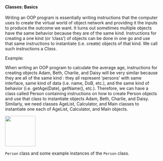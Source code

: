 <link rel="stylesheet" href="{{baseUrl}}/css/textbook.css">

<div class="website-content">

#### Classes: Basics

<div id="main">

Writing an OOP program is essentially writing instructions that the computer uses to create the virtual world of object network and providing it the inputs to produce the outcome we want. It turns out sometimes multiple objects have the same behavior because they are of the same kind. Instructions for creating a one kind (or ‘class’) of objects can be done in one go and use that same instructions to instantiate (i.e. create) objects of that kind. We call such instructions a _Class_.

<tip-box>

Example:

When writing an OOP program to calculate the average age, instructions for creating objects Adam, Beth, Charlie, and Daisy will be very similar because they are all of the same kind : they all represent ‘persons’ with same interface, same kind of data (i.e. name, DoB, etc.), and the same kind of behavior (i.e. getAge(Date), getName(), etc.). Therefore, we can have a class called Person containing instructions on how to create Person objects and use that class to instantiate objects Adam, Beth, Charlie, and Daisy. Similarly, we need classes AgeList, Calculator, and Main classes to instantiate one each of AgeList, Calculator, and Main objects.

</tip-box>

<!-- <dynamic-panel src="../../../uml/classDiagrams/classes/topicPanel.md" header="UML: Class Diagrams: Classes" is-open></dynamic-panel> -->

<panel header="UML: Class Diagrams: Classes">
  <include src="../../../uml/classDiagrams/classes/topicPanel.md" />
</panel>

<p/>

<tip-box>

<img src="{{baseUrl}}/oop/classes/basics/images/person.png" height="100" />
<p/>

`Person` class and some example instances of the `Person` class.

</tip-box>

<!-- extras ------------------------------------------------------------------------------------ -->

<panel header=":paperclip: Extras" expandable type="seamless" expanded>

  <panel header=":mortar_board: Learning Outcomes" expandable type="seamless">
    <include src="exercises.md" />
  </panel>

  <panel header=":package: Resources" expandable type="seamless">
    <include src="resources.md" />
  </panel>

</panel>

</div>
</div>
